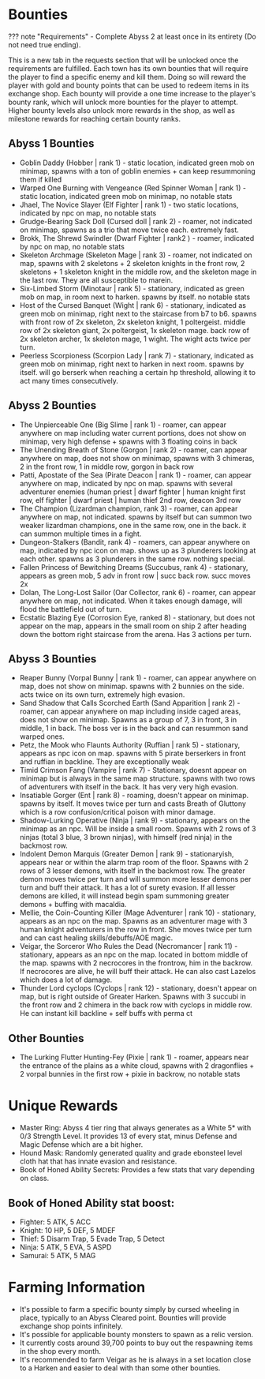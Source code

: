 # Bounties

??? note "Requirements"
    - Complete Abyss 2 at least once in its entirety (Do not need true ending).

This is a new tab in the requests section that will be unlocked once the requirements are fulfilled. Each town has its own bounties that will require the player to find a specific enemy and kill them. Doing so will reward the player with gold and bounty points that can be used to redeem items in its exchange shop. Each bounty will provide a one time increase to the player's bounty rank, which will unlock more bounties for the player to attempt. Higher bounty levels also unlock more rewards in the shop, as well as milestone rewards for reaching certain bounty ranks.

## Abyss 1 Bounties

- Goblin Daddy (Hobber | rank 1) - static location, indicated green mob on minimap, spawns with a ton of goblin enemies + can keep resummoning them if killed
- Warped One Burning with Vengeance (Red Spinner Woman | rank 1) - static location, indicated green mob on minimap, no notable stats
- Jhael, The Novice Slayer (Elf Fighter | rank 1) - two static locations, indicated by npc on map, no notable stats
- Grudge-Bearing Sack Doll (Cursed doll | rank 2) - roamer, not indicated on minimap, spawns as a trio that move twice each. extremely fast.
- Brokk, The Shrewd Swindler (Dwarf Fighter | rank2 ) - roamer, indicated by npc on map, no notable stats
- Skeleton Archmage (Skeleton Mage | rank 3) - roamer, not indicated on map, spawns with 2 skeletons + 2 skeleton knights in the front row, 2 skeletons + 1 skeleton knight in the middle row, and the skeleton mage in the last row. They are all susceptible to marein.
- Six-Limbed Storm (Minotaur | rank 5) - stationary, indicated as green mob on map, in room next to harken. spawns by itself. no notable stats
- Host of the Cursed Banquet (Wight | rank 6) - stationary, indicated as green mob on minimap, right next to the staircase from b7 to b6. spawns with front row of 2x skeleton, 2x skeleton knight, 1 poltergeist. middle row of 2x skeleton giant, 2x poltergeist, 1x skeleton mage. back row of 2x skeleton archer, 1x skeleton mage, 1 wight. The wight acts twice per turn.
- Peerless Scorpioness (Scorpion Lady | rank 7) - stationary, indicated as green mob on minimap, right next to harken in next room. spawns by itself. will go berserk when reaching a certain hp threshold, allowing it to act many times consecutively.

## Abyss 2 Bounties

- The Unpierceable One (Big Slime | rank 1) - roamer, can appear anywhere on map including water current portions, does not show on minimap, very high defense + spawns with 3 floating coins in back
- The Unending Breath of Stone (Gorgon | rank 2) - roamer, can appear anywhere on map, does not show on minimap, spawns with 3 chimeras, 2 in the front row, 1 in middle row, gorgon in back row
- Patti, Apostate of the Sea (Pirate Deacon | rank 1) - roamer, can appear anywhere on map, indicated by npc on map. spawns with several adventurer enemies (human priest | dwarf fighter | human knight first row, elf fighter | dwarf priest | human thief 2nd row, deacon 3rd row
- The Champion (Lizardman champion, rank 3) - roamer, can appear anywhere on map, not indicated. spawns by itself but can summon two weaker lizardman champions, one in the same row, one in the back. it can summon multiple times in a fight.
- Dungeon-Stalkers (Bandit, rank 4) - roamers, can appear anywhere on map, indicated by npc icon on map. shows up as 3 plunderers looking at each other. spawns as 3 plunderers in the same row. nothing special.
- Fallen Princess of Bewitching Dreams (Succubus, rank 4) - stationary, appears as green mob, 5 adv in front row | succ back row. succ moves 2x
- Dolan, The Long-Lost Sailor (Oar Collector, rank 6) - roamer, can appear anywhere on map, not indicated. When it takes enough damage, will flood the battlefield out of turn.
- Ecstatic Blazing Eye (Corrosion Eye, ranked 8) - stationary, but does not appear on the map, appears in the small room on ship 2 after heading down the bottom right staircase from the arena. Has 3 actions per turn.

## Abyss 3 Bounties

- Reaper Bunny (Vorpal Bunny | rank 1) - roamer, can appear anywhere on map, does not show on minimap. spawns with 2 bunnies on the side. acts twice on its own turn, extremely high evasion.
- Sand Shadow that Calls Scorched Earth (Sand Apparition | rank 2) - roamer, can appear anywhere on map including inside caged areas, does not show on minimap. Spawns as a group of 7, 3 in front, 3 in middle, 1 in back. The boss ver is in the back and can resummon sand warped ones.
- Petz, the Mook who Flaunts Authority (Ruffian | rank 5) - stationary, appears as npc icon on map. spawns with 5 pirate berserkers in front and ruffian in backline. They are exceptionally weak
- Timid Crimson Fang (Vampire | rank 7) - Stationary, doesnt appear on minimap but is always in the same map structure. spawns with two rows of adventurers with itself in the back. It has very very high evasion.
- Insatiable Gorger (Ent | rank 8) - roaming, doesn't appear on minimap. spawns by itself. It moves twice per turn and casts Breath of Gluttony which is a row confusion/critical poison with minor damage.
- Shadow-Lurking Operative (Ninja | rank 9) - stationary, appears on the minimap as an npc. Will be inside a small room. Spawns with 2 rows of 3 ninjas (total 3 blue, 3 brown ninjas), with himself (red ninja) in the backmost row.
- Indolent Demon Marquis (Greater Demon | rank 9) - stationaryish, appears near or within the alarm trap room of the floor. Spawns with 2 rows of 3 lesser demons, with itself in the backmost row. The greater demon moves twice per turn and will summon more lesser demons per turn and buff their attack. It has a lot of surety evasion. If all lesser demons are killed, it will instead begin spam summoning greater demons + buffing with macaldia.
- Mellie, the Coin-Counting Killer (Mage Adventurer | rank 10) - stationary, appears as an npc on the map. Spawns as an adventurer mage with 3 human knight adventurers in the row in front. She moves twice per turn and can cast healing skills/debuffs/AOE magic.
- Veigar, the Sorceror Who Rules the Dead (Necromancer | rank 11) - stationary, appears as an npc on the map. located in bottom middle of the map. spawns with 2 necrocores in the frontrow, him in the backrow. If necrocores are alive, he will buff their attack. He can also cast Lazelos which does a lot of damage.
- Thunder Lord cyclops (Cyclops | rank 12) - stationary, doesn't appear on map, but is right outside of Greater Harken. Spawns with 3 succubi in the front row and 2 chimera in the back row with cyclops in middle row. He can instant kill backline + self buffs with perma ct

## Other Bounties

- The Lurking Flutter Hunting-Fey (Pixie | rank 1) - roamer, appears near the entrance of the plains as a white cloud, spawns with 2 dragonflies + 2 vorpal bunnies in the first row + pixie in backrow, no notable stats

# Unique Rewards

- Master Ring: Abyss 4 tier ring that always generates as a White 5* with 0/3 Strength Level. It provides 13 of every stat, minus Defense and Magic Defense which are a bit higher.
- Hound Mask: Randomly generated quality and grade ebonsteel level cloth hat that has innate evasion and resistance.
- Book of Honed Ability Secrets: Provides a few stats that vary depending on class.

## Book of Honed Ability stat boost:
- Fighter: 5 ATK, 5 ACC
- Knight: 10 HP, 5 DEF, 5 MDEF
- Thief: 5 Disarm Trap, 5 Evade Trap, 5 Detect
- Ninja: 5 ATK, 5 EVA, 5 ASPD
- Samurai: 5 ATK, 5 MAG

# Farming Information

- It's possible to farm a specific bounty simply by cursed wheeling in place, typically to an Abyss Cleared point. Bounties will provide exchange shop points infinitely.
- It's possible for applicable bounty monsters to spawn as a relic version.
- It currently costs around 39,700 points to buy out the respawning items in the shop every month.
- It's recommended to farm Veigar as he is always in a set location close to a Harken and easier to deal with than some other bounties.



